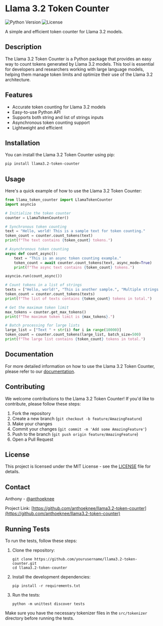 # Llama 3.2 Token Counter

![Python Version](https://img.shields.io/badge/python-3.11%2B-blue)
![License](https://img.shields.io/badge/license-MIT-green)

A simple and efficient token counter for Llama 3.2 models.

## Description

The Llama 3.2 Token Counter is a Python package that provides an easy way to count tokens generated by Llama 3.2 models. This tool is essential for developers and researchers working with large language models, helping them manage token limits and optimize their use of the Llama 3.2 architecture.

## Features

- Accurate token counting for Llama 3.2 models
- Easy-to-use Python API
- Supports both string and list of strings inputs
- Asynchronous token counting support
- Lightweight and efficient

## Installation

You can install the Llama 3.2 Token Counter using pip:

```bash
pip install llama3.2-token-counter
```

## Usage

Here's a quick example of how to use the Llama 3.2 Token Counter:

```python
from llama_token_counter import LlamaTokenCounter
import asyncio

# Initialize the token counter
counter = LlamaTokenCounter()

# Synchronous token counting
text = "Hello, world! This is a sample text for token counting."
token_count = counter.count_tokens(text)
print(f"The text contains {token_count} tokens.")

# Asynchronous token counting
async def count_async():
    text = "This is an async token counting example."
    token_count = await counter.count_tokens(text, async_mode=True)
    print(f"The async text contains {token_count} tokens.")

asyncio.run(count_async())

# Count tokens in a list of strings
texts = ["Hello, world!", "This is another sample.", "Multiple strings can be processed."]
token_count = counter.count_tokens(texts)
print(f"The list of texts contains {token_count} tokens in total.")

# Get the maximum token limit
max_tokens = counter.get_max_tokens()
print(f"The maximum token limit is {max_tokens}.")

# Batch processing for large lists
large_list = ["Text " + str(i) for i in range(10000)]
token_count = counter.count_tokens(large_list, batch_size=500)
print(f"The large list contains {token_count} tokens in total.")
```

## Documentation

For more detailed information on how to use the Llama 3.2 Token Counter, please refer to our [documentation](link-to-your-documentation).

## Contributing

We welcome contributions to the Llama 3.2 Token Counter! If you'd like to contribute, please follow these steps:

1. Fork the repository
2. Create a new branch (`git checkout -b feature/AmazingFeature`)
3. Make your changes
4. Commit your changes (`git commit -m 'Add some AmazingFeature'`)
5. Push to the branch (`git push origin feature/AmazingFeature`)
6. Open a Pull Request

## License

This project is licensed under the MIT License - see the [LICENSE](LICENSE) file for details.

## Contact

Anthony - [@anthoeknee](https://github.com/anthoeknee)

Project Link: [https://github.com/anthoeknee/llama3.2-token-counter](https://github.com/anthoeknee/llama3.2-token-counter)

## Running Tests

To run the tests, follow these steps:

1. Clone the repository:
   ```
   git clone https://github.com/yourusername/llama3.2-token-counter.git
   cd llama3.2-token-counter
   ```

2. Install the development dependencies:
   ```
   pip install -r requirements.txt
   ```

3. Run the tests:
   ```
   python -m unittest discover tests
   ```

Make sure you have the necessary tokenizer files in the `src/tokenizer` directory before running the tests.
